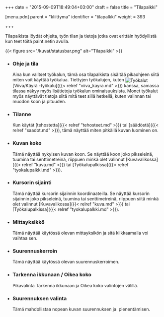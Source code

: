 +++
date = "2015-09-09T18:49:04+03:00"
draft = false
title = "Tilapalkki"

[menu.pdn]
    parent = "kliittyma"
    identifier = "tilapalkki"
    weight = 393

+++

Tilapalkista löydät ohjeita, työn tilan ja tietoja jotka ovat erittäin hyödyllistä kun teet töitä paint.netin avulla.

{{< figure src="/kuvat/statusbar.png" alt="Tilapalkki" >}}

* ### Ohje ja tila

    Aina kun valitset työkalun, tämä osa tilapalkista sisältää pikaohjeen siitä miten voit käyttää työkalua. Tiettyjen työkalujen, kuten
    <img style="vertical-align: middle;" src="/resurssit/tyokalut/linecurve.png" alt="Työkalut" />[Viiva/Käyrä -työkalu]({{< relref "viiva_kayra.md" >}})
    kanssa, samassa tilassa näkyy myös lisätietoja työkalun ominaisuuksista. Monet työkalut myös näyttävät tietoja siitä mitä teet sillä hetkellä, kuten
    valinnan tai muodon koon ja pituuden.

* ### Tilanne

    Kun käytät [tehostetta]({{< relref "tehosteet.md" >}}) tai [säädöstä]({{< relref "saadot.md" >}}), tämä näyttää miten pitkällä kuvan luominen on.

* ### Kuvan koko

    Tämä näyttää nykyisen kuvan koon. Se näyttää koon joko pikseleinä, tuumina tai senttimetreinä, riippuen minkä olet valinnut
    [Kuvavalikossa]({{< relref "kuva.md" >}}) tai [Työkalupalkissa]({{< relref "tyokalupalkki.md" >}}).

* ### Kursorin sijainti

    Tämä näyttää kursorin sijainnin koordinaateilla. Se näyttää kursorin sijainnin joko pikseleinä, tuumina tai senttimetreinä, riippuen siitä
    minkä olet valinnut [Kuvavalikossa]({{< relref "kuva.md" >}}) tai [Työkalupalkissa]({{< relref "tyokalupalkki.md" >}}).

* ### Mittayksikkö

    Tämä näyttää käytössä olevan mittayksikön ja sitä klikkaamalla voi vaihtaa sen.

* ### Suurennuskerroin

    Tämä näyttää käytössä olevan suurennuskerroimen.

* ### Tarkenna ikkunaan / Oikea koko

    Pikavalinta Tarkenna ikkunaan ja Oikea koko valintojen välillä.

* ### Suurennuksen valinta

    Tämä mahdollistaa nopean kuvan suurennuksen ja&nbsp; pienentämisen.
